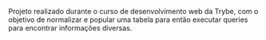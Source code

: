 <!-- One for All-->

Projeto realizado durante o curso de desenvolvimento web da Trybe, com o objetivo de normalizar e popular uma tabela para então executar queries para encontrar  informações diversas.
